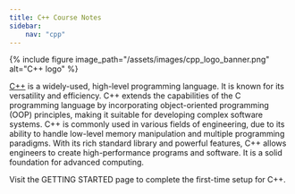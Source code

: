 ```yaml
---
title: C++ Course Notes
sidebar:
    nav: "cpp"
---
```


{% include figure image_path="/assets/images/cpp_logo_banner.png" alt="C++ logo" %}

[C++](https://cplusplus.com/) is a widely-used, high-level programming language.
It is known for its versatility and efficiency.
C++ extends the capabilities of the C programming language by incorporating object-oriented programming (OOP) principles,
making it suitable for developing complex software systems.
C++ is commonly used in various fields of engineering, due to its ability to handle low-level memory manipulation and
multiple programming paradigms.
With its rich standard library and powerful features, C++ allows engineers to create high-performance programs and software. It is a solid foundation for advanced computing.

Visit the GETTING STARTED page to complete the first-time setup for C++.
